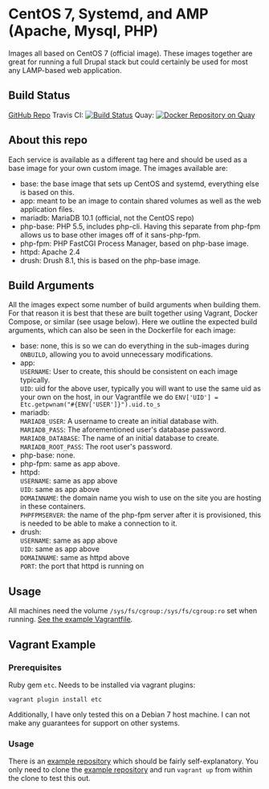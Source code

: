 # CentOS 7, Systemd, and AMP (**A**pache, **M**ysql, **P**HP)

Images all based on CentOS 7 (official image). These images together are great for running a full Drupal stack but could certainly be used for most any LAMP-based web application.
## Build Status
[GitHub Repo](https://github.com/LABioMed/docker-centos7-systemd-amp)
Travis CI: [![Build Status](https://travis-ci.org/LABioMed/docker-centos7-systemd-amp.svg?branch=master)](https://travis-ci.org/LABioMed/docker-centos7-systemd-amp)
Quay: [![Docker Repository on Quay](https://quay.io/repository/labiomed/centos7-systemd-amp/status "Docker Repository on Quay")](https://quay.io/repository/labiomed/centos7-systemd-amp)

## About this repo
Each service is available as a different tag here and should be used as a base image for your own custom image. The images available are:

 * base: the base image that sets up CentOS and systemd, everything else is based on this.
 * app: meant to be an image to contain shared volumes as well as the web application files.
 * mariadb: MariaDB 10.1 (official, not the CentOS repo)
 * php-base: PHP 5.5, includes php-cli. Having this separate from php-fpm allows us to base other images off of it sans-php-fpm.
 * php-fpm: PHP FastCGI Process Manager, based on php-base image.
 * httpd: Apache 2.4
 * drush: Drush 8.1, this is based on the php-base image.

## Build Arguments
All the images expect some number of build arguments when building them. For that reason it is best that these are built together using Vagrant, Docker Compose, or similar (see usage below). Here we outline the expected build arguments, which can also be seen in the Dockerfile for each image:

 * base: none, this is so we can do everything in the sub-images during `ONBUILD`, allowing you to avoid unnecessary modifications.  
 * app:  
   `USERNAME`: User to create, this should be consistent on each image typically.  
   `UID`: uid for the above user, typically you will want to use the same uid as your own on the host, in our Vagrantfile we do `ENV['UID'] = Etc.getpwnam("#{ENV['USER']}").uid.to_s`  
 * mariadb:  
   `MARIADB_USER`:  A username to create an initial database with.  
   `MARIADB_PASS`: The aforementioned user's database password.  
   `MARIADB_DATABASE`: The name of an initial database to create.  
   `MARIADB_ROOT_PASS`: The root user's password.  
 * php-base: none.  
 * php-fpm: same as app above.  
 * httpd:  
   `USERNAME`: same as app above  
   `UID`: same as app above  
   `DOMAINNAME`: the domain name you wish to use on the site you are hosting in these containers.  
   `PHPFPMSERVER`: the name of the php-fpm server after it is provisioned, this is needed to be able to make a connection to it.  
 * drush:  
   `USERNAME`: same as app above  
   `UID`: same as app above  
   `DOMAINNAME`: same as httpd above  
   `PORT`: the port that httpd is running on  

## Usage
All machines need the volume `/sys/fs/cgroup:/sys/fs/cgroup:ro` set when running. [See the example Vagrantfile](https://github.com/LABioMed/docker-centos7-systemd-amp-vagrant).

## Vagrant Example
### Prerequisites
Ruby gem `etc`. Needs to be installed via vagrant plugins: 
```
vagrant plugin install etc
```
Additionally, I have only tested this on a Debian 7 host machine. I can not make any guarantees for support on other systems.

### Usage
There is an [example repository](https://github.com/LABioMed/docker-centos7-systemd-amp-vagrant) which should be fairly self-explanatory. You only need to clone the [example repository](https://github.com/LABioMed/docker-centos7-systemd-amp-vagrant) and run `vagrant up` from within the clone to test this out.
